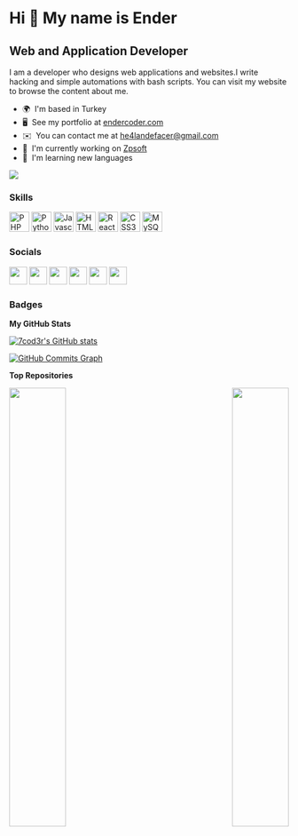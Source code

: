 Hi 👋 My name is Ender
======================

Web and Application Developer
-----------------------------

I am a developer who designs web applications and websites.I write hacking and simple automations with bash scripts. You can visit my website to browse the content about me.

* 🌍  I'm based in Turkey
* 🖥️  See my portfolio at [endercoder.com](http://endercoder.com)
* ✉️  You can contact me at [he4landefacer@gmail.com](mailto:he4landefacer@gmail.com)
* 🚀  I'm currently working on [Zpsoft](http://nihatzp.net)
* 🧠  I'm learning new languages

<a href="https://www.github.com/7cod3r" target="_blank" rel="noreferrer"><img
src="https://img.shields.io/github/followers/7cod3r?logo=github&style=for-the-badge&color=ef4444&labelColor=1c1917" /></a>

### Skills

<p align="left">
<a href="https://www.php.net/" target="_blank" rel="noreferrer"><img src="https://raw.githubusercontent.com/danielcranney/readme-generator/main/public/icons/skills/php-colored.svg" width="36" height="36" alt="PHP" /></a>
<a href="https://www.python.org/" target="_blank" rel="noreferrer"><img src="https://raw.githubusercontent.com/danielcranney/readme-generator/main/public/icons/skills/python-colored.svg" width="36" height="36" alt="Python" /></a>
<a href="https://developer.mozilla.org/en-US/docs/Web/JavaScript" target="_blank" rel="noreferrer"><img src="https://raw.githubusercontent.com/danielcranney/readme-generator/main/public/icons/skills/javascript-colored.svg" width="36" height="36" alt="Javascript" /></a>
<a href="https://developer.mozilla.org/en-US/docs/Glossary/HTML5" target="_blank" rel="noreferrer"><img src="https://raw.githubusercontent.com/danielcranney/readme-generator/main/public/icons/skills/html5-colored.svg" width="36" height="36" alt="HTML5" /></a>
<a href="https://reactjs.org/" target="_blank" rel="noreferrer"><img src="https://raw.githubusercontent.com/danielcranney/readme-generator/main/public/icons/skills/react-colored.svg" width="36" height="36" alt="React" /></a>
<a href="https://www.w3.org/TR/CSS/#css" target="_blank" rel="noreferrer"><img src="https://raw.githubusercontent.com/danielcranney/readme-generator/main/public/icons/skills/css3-colored.svg" width="36" height="36" alt="CSS3" /></a>
<a href="https://www.mysql.com/" target="_blank" rel="noreferrer"><img src="https://raw.githubusercontent.com/danielcranney/readme-generator/main/public/icons/skills/mysql-colored.svg" width="36" height="36" alt="MySQL" /></a>
</p>


### Socials

<p align="left"> <a href="https://discord.com/users/rooj" target="_blank" rel="noreferrer"><img src="https://raw.githubusercontent.com/danielcranney/readme-generator/main/public/icons/socials/discord.svg" width="32" height="32" /></a> <a href="https://www.github.com/7cod3r" target="_blank" rel="noreferrer"><img src="https://raw.githubusercontent.com/danielcranney/readme-generator/main/public/icons/socials/github.svg" width="32" height="32" /></a> <a href="http://www.instagram.com/endercoder" target="_blank" rel="noreferrer"><img src="https://raw.githubusercontent.com/danielcranney/readme-generator/main/public/icons/socials/instagram.svg" width="32" height="32" /></a> <a href="https://www.linkedin.com/in/endercoder" target="_blank" rel="noreferrer"><img src="https://raw.githubusercontent.com/danielcranney/readme-generator/main/public/icons/socials/linkedin.svg" width="32" height="32" /></a> <a href="https://www.twitter.com/_endercoder" target="_blank" rel="noreferrer"><img src="https://raw.githubusercontent.com/danielcranney/readme-generator/main/public/icons/socials/twitter.svg" width="32" height="32" /></a> <a href="https://www.youtube.com/c/endercoder" target="_blank" rel="noreferrer"><img src="https://raw.githubusercontent.com/danielcranney/readme-generator/main/public/icons/socials/youtube.svg" width="32" height="32" /></a></p>

### Badges

<b>My GitHub Stats</b>

<a href="http://www.github.com/7cod3r"><img src="https://github-readme-stats.vercel.app/api?username=7cod3r&show_icons=true&hide=&count_private=true&title_color=84cc16&text_color=ffffff&icon_color=ef4444&bg_color=1c1917&hide_border=true&show_icons=true" alt="7cod3r's GitHub stats" /></a>

<a href="http://www.github.com/7cod3r"><img src="https://activity-graph.herokuapp.com/graph?username=7cod3r&bg_color=1c1917&color=ffffff&line=ef4444&point=ffffff&area_color=1c1917&area=true&hide_border=true&custom_title=GitHub%20Commits%20Graph" alt="GitHub Commits Graph" /></a>

<b>Top Repositories</b>

<div width="100%" align="center"><a href="https://github.com/7cod3r/brutej" align="left"><img align="left" width="45%" src="https://github-readme-stats.vercel.app/api/pin/?username=7cod3r&repo=brutej&title_color=84cc16&text_color=ffffff&icon_color=ef4444&bg_color=1c1917&hide_border=true&locale=en" /></a><a href="https://github.com/7cod3r/mssploit" align="right"><img align="right" width="45%" src="https://github-readme-stats.vercel.app/api/pin/?username=7cod3r&repo=mssploit&title_color=84cc16&text_color=ffffff&icon_color=ef4444&bg_color=1c1917&hide_border=true&locale=en" /></a></div><br /><br /><br /><br /><br /><br /><br />
